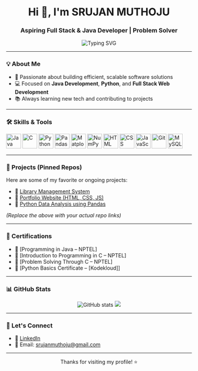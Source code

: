 <h1 align="center">Hi 👋, I'm SRUJAN MUTHOJU</h1>
<h3 align="center">Aspiring Full Stack & Java Developer | Problem Solver</h3>

<p align="center">
  <img src="https://readme-typing-svg.herokuapp.com?font=Fira+Code&duration=2000&pause=1000&color=58A6FF&center=true&vCenter=true&width=435&lines=Java+Developer;Full+Stack+Development+Enthusiast;Python+%7C+C+%7C+SQL+Learner" alt="Typing SVG" />
</p>

---

### 💡 About Me
- 🎯 Passionate about building efficient, scalable software solutions  
- 💻 Focused on **Java Development**, **Python**, and **Full Stack Web Development**  
- 📚 Always learning new tech and contributing to projects

---

### 🛠️ Skills & Tools
<p align="left">
  <img src="https://cdn.jsdelivr.net/gh/devicons/devicon/icons/java/java-original.svg" height="40" alt="Java" />
  <img src="https://cdn.jsdelivr.net/gh/devicons/devicon/icons/c/c-original.svg" height="40" alt="C" />
  <img src="https://cdn.jsdelivr.net/gh/devicons/devicon/icons/python/python-original.svg" height="40" alt="Python" />
  <img src="https://cdn.jsdelivr.net/gh/devicons/devicon/icons/pandas/pandas-original.svg" height="40" alt="Pandas" />
  <img src="https://cdn.jsdelivr.net/gh/devicons/devicon/icons/matplotlib/matplotlib-original.svg" height="40" alt="Matplotlib" />
  <img src="https://cdn.jsdelivr.net/gh/devicons/devicon/icons/numpy/numpy-original.svg" height="40" alt="NumPy" />
  <img src="https://cdn.jsdelivr.net/gh/devicons/devicon/icons/html5/html5-original.svg" height="40" alt="HTML" />
  <img src="https://cdn.jsdelivr.net/gh/devicons/devicon/icons/css3/css3-original.svg" height="40" alt="CSS" />
  <img src="https://cdn.jsdelivr.net/gh/devicons/devicon/icons/javascript/javascript-original.svg" height="40" alt="JavaScript" />
  <img src="https://cdn.jsdelivr.net/gh/devicons/devicon/icons/git/git-original.svg" height="40" alt="Git" />
  <img src="https://cdn.jsdelivr.net/gh/devicons/devicon/icons/mysql/mysql-original.svg" height="40" alt="MySQL" />
</p>


---

### 📂 Projects (Pinned Repos)
Here are some of my favorite or ongoing projects:
- 🔗 [Library Management System](https://github.com/yourusername/library-management-java)
- 🔗 [Portfolio Website (HTML, CSS, JS)](https://github.com/yourusername/portfolio)
- 🔗 [Python Data Analysis using Pandas](https://github.com/yourusername/data-analysis-python)

*(Replace the above with your actual repo links)*

---

### 🏅 Certifications
- 📜 [Programming in Java – NPTEL]
- 📜 [Introduction to Programming in C – NPTEL]
- 📜 [Problem Solving Through C – NPTEL]
- 📜 [Python Basics Certificate – [Kodekloud]]

---

### 📊 GitHub Stats

<p align="center">
  <img src="https://github-readme-stats.vercel.app/api?username=muthoju-srujan&show_icons=true&theme=radical" alt="GitHub stats" />
  <img src="https://github-readme-stats.vercel.app/api/top-langs/?username=muthoju-srujan&layout=compact&theme=radical" />
</p>

---

### 🤝 Let's Connect
- 💼 [LinkedIn](https://www.linkedin.com/in/muthoju-srujan-353521286/)
- 📧 Email: srujanmuthoju@gmail.com

---

<p align="center">Thanks for visiting my profile! ⭐️</p>
